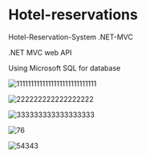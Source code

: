 # Hotel-reservations

Hotel-Reservation-System .NET-MVC


.NET MVC web API


Using Microsoft SQL for database


![1111111111111111111111111111](https://user-images.githubusercontent.com/88941146/160037880-951975b2-1022-4c90-995d-e93c9bf69012.PNG)



![222222222222222222](https://user-images.githubusercontent.com/88941146/160037989-f5f4d4fb-48f1-4109-90d6-906f871eeb21.PNG)



![333333333333333333](https://user-images.githubusercontent.com/88941146/160038246-734f4760-417f-422a-877d-bacc6ba57e20.PNG)


![76](https://user-images.githubusercontent.com/88941146/160038269-226f551f-f689-49d3-9ff9-0c946fd025fd.PNG)




![54343](https://user-images.githubusercontent.com/88941146/160038076-5be9b9f2-b2d4-4e28-a0f4-cadefccd5d72.PNG)



